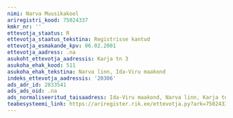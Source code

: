 ```yaml
---
nimi: Narva Muusikakool
ariregistri_kood: 75024337
kmkr_nr: ''
ettevotja_staatus: R
ettevotja_staatus_tekstina: Registrisse kantud
ettevotja_esmakande_kpv: 06.02.2001
ettevotja_aadress: .na
asukoht_ettevotja_aadressis: Karja tn 3
asukoha_ehak_kood: 511
asukoha_ehak_tekstina: Narva linn, Ida-Viru maakond
indeks_ettevotja_aadressis: '20306'
ads_adr_id: 2833541
ads_ads_oid: .na
ads_normaliseeritud_taisaadress: Ida-Viru maakond, Narva linn, Karja tn 3
teabesysteemi_link: https://ariregister.rik.ee/ettevotja.py?ark=75024337&ref=rekvisiidid
---
```

